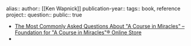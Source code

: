 alias::
author:: [[Ken Wapnick]] 
publication-year::
tags:: book, reference
project:: 
question::
public:: true

- [The Most Commonly Asked Questions About "A Course in Miracles" – Foundation for "A Course in Miracles"® Online Store](https://facimstore.org/products/the-most-commonly-asked-questions-about-a-course-in-miracles-epub)
-